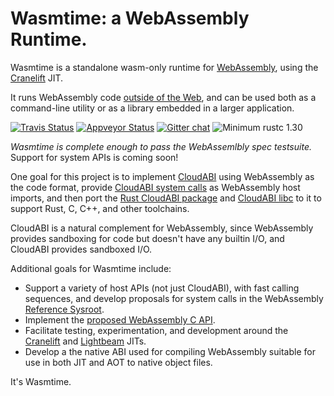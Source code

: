 # Wasmtime: a WebAssembly Runtime.

Wasmtime is a standalone wasm-only runtime for [WebAssembly], using the [Cranelift] JIT.

It runs WebAssembly code [outside of the Web], and can be used both as a command-line
utility or as a library embedded in a larger application.

[WebAssembly]: https://webassembly.org/
[Cranelift]: https://github.com/CraneStation/cranelift
[outside of the Web]: https://webassembly.org/docs/non-web/

[![Travis Status](https://travis-ci.org/CraneStation/wasmtime.svg?branch=master)](https://travis-ci.org/CraneStation/wasmtime)
[![Appveyor Status](https://ci.appveyor.com/api/projects/status/vxvpt2plriy5s0mc?svg=true)](https://ci.appveyor.com/project/CraneStation/cranelift)
[![Gitter chat](https://badges.gitter.im/CraneStation/CraneStation.svg)](https://gitter.im/CraneStation/Lobby)
![Minimum rustc 1.30](https://img.shields.io/badge/rustc-1.30+-green.svg)

*Wasmtime is complete enough to pass the WebAssemlbly spec testsuite.* Support for
system APIs is coming soon!

One goal for this project is to implement [CloudABI](https://cloudabi.org/) using
WebAssembly as the code format, provide [CloudABI system calls] as WebAssembly
host imports, and then port the [Rust CloudABI package] and [CloudABI libc] to it
to support Rust, C, C++, and other toolchains.

CloudABI is a natural complement for WebAssembly, since WebAssembly provides
sandboxing for code but doesn't have any builtin I/O, and CloudABI provides
sandboxed I/O.

[CloudABI]: https://cloudabi.org/
[CloudABI system calls]: https://github.com/NuxiNL/cloudabi#specification-of-the-abi
[Rust CloudABI package]: https://crates.io/crates/cloudabi
[CloudABI libc]: https://github.com/NuxiNL/cloudlibc

Additional goals for Wasmtime include:
 - Support a variety of host APIs (not just CloudABI), with fast calling sequences,
   and develop proposals for system calls in the WebAssembly
   [Reference Sysroot](https://github.com/WebAssembly/reference-sysroot).
 - Implement the [proposed WebAssembly C API].
 - Facilitate testing, experimentation, and development around the [Cranelift] and
   [Lightbeam] JITs.
 - Develop a the native ABI used for compiling WebAssembly suitable for use in both
   JIT and AOT to native object files.

[proposed WebAssembly C API]: https://github.com/rossberg/wasm-c-api
[Cranelift]: https://github.com/CraneStation/cranelift
[Lightbeam]: https://github.com/CraneStation/lightbeam

It's Wasmtime.
